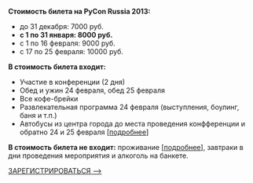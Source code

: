 <b>Стоимость билета на PyCon Russia 2013:</b>

* до 31 декабря: 7000 руб.
* <b> с 1 по 31 января: 8000 руб.</b>
* с 1 по 16 февраля: 9000 руб.
* с 17 по 25 февраля: 10000 руб.

<b>В стоимость билета входит:</b>

- Участие в конференции (2 дня)
- Обед и ужин 24 февраля, обед 25 февраля   
- Все кофе-брейки   
- Развлекательная программа 24 февраля (выступления, боулинг, баня и т.п.)
- Автобусы из центра города до места проведения конфференции и обратно 24 и 25 февраля [[подробнее](http://pycon.ru/participation/venue/)]

<b>В стоимость билета не входит:</b>  проживание [[подробнее](http://pycon.ru/participation/hotels/)], завтраки в дни проведения мероприятия и алкоголь на банкете. 

[ЗАРЕГИСТРИРОВАТЬСЯ -->](http://pycon.ru/register/)
